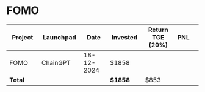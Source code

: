 # FOMO



<table data-full-width="true"><thead><tr><th width="152">Project</th><th width="138">Launchpad</th><th width="132">Date</th><th width="133">Invested</th><th width="176">Return TGE (20%)</th><th>PNL</th><th></th></tr></thead><tbody><tr><td>FOMO</td><td>ChainGPT</td><td>18-12-2024</td><td>$1858</td><td></td><td></td><td></td></tr><tr><td><strong>Total</strong></td><td></td><td></td><td><strong>$1858</strong></td><td>$853</td><td></td><td></td></tr></tbody></table>

